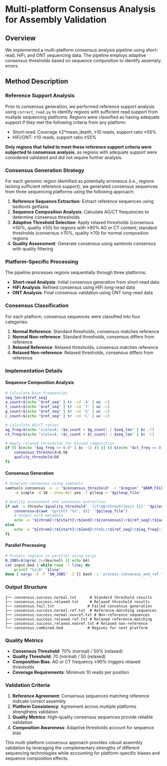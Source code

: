 # Multi-platform Consensus Analysis for Assembly Validation

## Overview
We implemented a multi-platform consensus analysis pipeline using short-read, HiFi, and ONT sequencing data. The pipeline employs adaptive consensus thresholds based on sequence composition to identify assembly errors.

## Method Description

### Reference Support Analysis
Prior to consensus generation, we performed reference support analysis using `correct_read.py` to identify regions with sufficient read support from multiple sequencing platforms. Regions were classified as having adequate support if they met the following criteria from any platform:
- Short-read: Coverage ≤2*mean_depth, ≥10 reads, support ratio ≥55%
- HiFi/ONT: ≥10 reads, support ratio ≥55%

**Only regions that failed to meet these reference support criteria were subjected to consensus analysis**, as regions with adequate support were considered validated and did not require further analysis.

### Consensus Generation Strategy
For each genomic region identified as potentially erroneous (i.e., regions lacking sufficient reference support), we generated consensus sequences from three sequencing platforms using the following approach:

1. **Reference Sequence Extraction**: Extract reference sequences using bedtools getfasta
2. **Sequence Composition Analysis**: Calculate AG/CT frequencies to determine consensus thresholds
3. **Adaptive Threshold Selection**: Apply relaxed thresholds (consensus ≥50%, quality ≥50) for regions with ≥90% AG or CT content; standard thresholds (consensus ≥70%, quality ≥70) for normal composition regions
4. **Quality Assessment**: Generate consensus using samtools consensus with quality filtering

### Platform-Specific Processing
The pipeline processes regions sequentially through three platforms:
- **Short-read Analysis**: Initial consensus generation from short-read data
- **HiFi Analysis**: Refined consensus using HiFi long-read data  
- **ONT Analysis**: Final consensus validation using ONT long-read data

### Consensus Classification
For each platform, consensus sequences were classified into four categories:
1. **Normal Reference**: Standard thresholds, consensus matches reference
2. **Normal Non-reference**: Standard thresholds, consensus differs from reference  
3. **Relaxed Reference**: Relaxed thresholds, consensus matches reference
4. **Relaxed Non-reference**: Relaxed thresholds, consensus differs from reference

### Implementation Details

#### Sequence Composition Analysis
```bash
# Calculate base frequencies
seq_len=${#ref_seq}
a_count=$(echo "$ref_seq" | tr -cd 'A' | wc -c)
t_count=$(echo "$ref_seq" | tr -cd 'T' | wc -c) 
g_count=$(echo "$ref_seq" | tr -cd 'G' | wc -c)
c_count=$(echo "$ref_seq" | tr -cd 'C' | wc -c)

# Calculate AG/CT ratios
ag_freq=$(echo "scale=4; ($a_count + $g_count) / $seq_len" | bc -l)
ct_freq=$(echo "scale=4; ($c_count + $t_count) / $seq_len" | bc -l)

# Apply relaxed thresholds for biased composition
if (( $(echo "$ag_freq >= 0.9" | bc -l) )) || (( $(echo "$ct_freq >= 0.9" | bc -l) )); then
    consensus_threshold=0.50
    quality_threshold=50
fi
```

#### Consensus Generation
```bash
# Generate consensus using samtools
samtools consensus -a -c "$consensus_threshold" -r "$region" "$BAM_FILE" \
    -m simple -d 10 --show-del yes -f pileup > "$pileup_file"

# Quality assessment and consensus extraction
if awk -v thresh="$quality_threshold" '{if($6<thresh){exit 1}}' "$pileup_file"; then
    consensus=$(awk '{printf "%s", $5}' "$pileup_file")
    # Output with metadata
    echo -e "${chrom}\t${start}\t${end}\t${consensus}\t${ref_seq}\t${ag_freq}\t${ct_freq}"
else
    echo -e "${chrom}\t${start}\t${end}\tFAIL\t${ref_seq}\t${ag_freq}\t${ct_freq}"
fi
```

#### Parallel Processing
```bash
# Process regions in parallel using xargs
N_JOBS=$(nproc 2>/dev/null || echo 64)
cat input.bed | while read -r line; do
    printf "%s\0" "$line"
done | xargs -0 -P "$N_JOBS" -I {} bash -c 'process_consensus_and_ref "$@"' _ {}
```

### Output Structure
```
├── consensus.success.normal.txt      # Standard threshold results
├── consensus.success.relaxed.txt     # Relaxed threshold results  
├── consensus.fail.txt               # Failed consensus generation
├── consensus.success.normal.ref.txt  # Reference-matching sequences
├── consensus.success.normal.nonref.txt # Non-reference sequences
├── consensus.success.relaxed.ref.txt # Relaxed reference-matching
├── consensus.success.relaxed.nonref.txt # Relaxed non-reference
└── consensus.combined.bed           # Regions for next platform

```

### Quality Metrics
- **Consensus Threshold**: 70% (normal) / 50% (relaxed)
- **Quality Threshold**: 70 (normal) / 50 (relaxed)  
- **Composition Bias**: AG or CT frequency ≥90% triggers relaxed thresholds
- **Coverage Requirements**: Minimum 10 reads per position

### Validation Criteria
1. **Reference Agreement**: Consensus sequences matching reference indicate correct assembly
2. **Platform Consistency**: Agreement across multiple platforms strengthens validation
3. **Quality Metrics**: High-quality consensus sequences provide reliable validation
4. **Composition Awareness**: Adaptive thresholds account for sequence bias

This multi-platform consensus approach provides robust assembly validation by leveraging the complementary strengths of different sequencing technologies while accounting for platform-specific biases and sequence composition effects.
